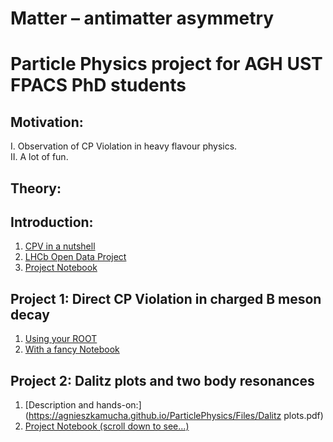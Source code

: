 
# Matter – antimatter asymmetry 
# Particle Physics project for AGH UST FPACS PhD students

## Motivation:
   I. Observation of CP Violation in heavy flavour physics. <br>
   II. A lot of fun.


## Theory:


## Introduction:
1. [CPV in a nutshell](https://agnieszkamucha.github.io/ParticlePhysics/Files/CPV_1.pdf)
2. [LHCb Open Data Project](http://opendata.cern.ch/record/4901)
3. [Project Notebook](http://opendata.cern.ch/record/4900)

## Project 1: Direct CP Violation in charged B meson decay
1. [Using your ROOT](http://home.agh.edu.pl/~amucha/czastki/zima18/Description_handsOn.pdf)
2. [With a fancy Notebook](https://github.com/lhcb/opendata-project/blob/80d64a3796e593fc8f9b257e85f32ae2e54f131f/LHCb_Open_Data_Project.ipynb)

## Project 2: Dalitz plots and two body resonances
1. [Description and hands-on:](https://agnieszkamucha.github.io/ParticlePhysics/Files/Dalitz plots.pdf) 
2. [Project Notebook (scroll down to see...)](https://github.com/lhcb/opendata-project/blob/80d64a3796e593fc8f9b257e85f32ae2e54f131f/LHCb_Open_Data_Project.ipynb) 
